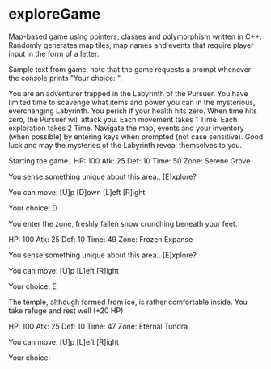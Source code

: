 # exploreGame

Map-based game using pointers, classes and polymorphism written in C++. Randomly generates map tiles, map names and events that require player input in the form of a letter.

Sample text from game, note that the game requests a prompt whenever the console prints "Your choice: ".

You are an adventurer trapped in the Labyrinth of the Pursuer.
You have limited time to scavenge what items and power you can in the mysterious, everchanging Labyrinth.
You perish if your health hits zero. When time hits zero, the Pursuer will attack you. Each movement takes 1 Time. Each exploration takes 2 Time.
Navigate the map, events and your inventory (when possible) by entering keys when prompted (not case sensitive).
Good luck and may the mysteries of the Labyrinth reveal themselves to you.

Starting the game..
HP: 100 Atk: 25 Def: 10 Time: 50 Zone: Serene Grove

You sense something unique about this area.. [E]xplore?

You can move: [U]p [D]own [L]eft [R]ight 

Your choice: D

You enter the zone, freshly fallen snow crunching beneath your feet.

HP: 100 Atk: 25 Def: 10 Time: 49 Zone: Frozen Expanse

You sense something unique about this area.. [E]xplore?

You can move: [U]p [L]eft [R]ight 

Your choice: E

The temple, although formed from ice, is rather comfortable inside. You take refuge and rest well (+20 HP)

HP: 100 Atk: 25 Def: 10 Time: 47 Zone: Eternal Tundra

You can move: [U]p [L]eft [R]ight 

Your choice: 
